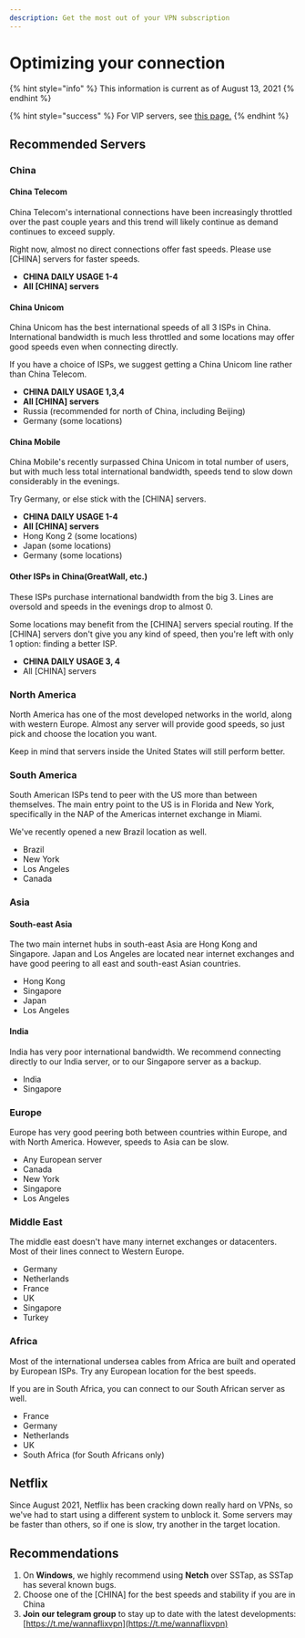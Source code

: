 ```yaml
---
description: Get the most out of your VPN subscription
---
```


# Optimizing your connection

{% hint style="info" %}
This information is current as of August 13, 2021
{% endhint %}

{% hint style="success" %}
For VIP servers, see [this page.](vip-servers/routing.md)
{% endhint %}

## Recommended Servers

### China

#### China Telecom

China Telecom's international connections have been increasingly throttled over the past couple years and this trend will likely continue as demand continues to exceed supply. 

Right now, almost no direct connections offer fast speeds. Please use \[CHINA\] servers for faster speeds.

* **CHINA DAILY USAGE 1-4**
* **All \[CHINA\] servers** 

#### China Unicom

China Unicom has the best international speeds of all 3 ISPs in China. International bandwidth is much less throttled and some locations may offer good speeds even when connecting directly.

If you have a choice of ISPs, we suggest getting a China Unicom line rather than China Telecom. 

* **CHINA DAILY USAGE 1,3,4**
* **All \[CHINA\] servers**
* Russia \(recommended for north of China, including Beijing\)
* Germany \(some locations\)

#### China Mobile

China Mobile's recently surpassed China Unicom in total number of users, but with much less total international bandwidth, speeds tend to slow down considerably in the evenings.

Try Germany, or else stick with the \[CHINA\] servers.

* **CHINA DAILY USAGE 1-4**
* **All \[CHINA\] servers**
* Hong Kong 2 \(some locations\)
* Japan \(some locations\)
* Germany \(some locations\)

#### Other ISPs in China\(GreatWall, etc.\)

These ISPs purchase international bandwidth from the big 3. Lines are oversold and speeds in the evenings drop to almost 0. 

Some locations may benefit from the \[CHINA\] servers special routing. If the \[CHINA\] servers don't give you any kind of speed, then you're left with only 1 option: finding a better ISP. 

* **CHINA DAILY USAGE 3, 4**
* All \[CHINA\] servers

### North America

North America has one of the most developed networks in the world, along with western Europe. Almost any server will provide good speeds, so just pick and choose the location you want.

Keep in mind that servers inside the United States will still perform better.

### South America

South American ISPs tend to peer with the US more than between themselves. The main entry point to the US is in Florida and New York, specifically in the NAP of the Americas internet exchange in Miami. 

We've recently opened a new Brazil location as well.

* Brazil
* New York
* Los Angeles
* Canada

### Asia

#### South-east Asia

The two main internet hubs in south-east Asia are Hong Kong and Singapore. Japan and Los Angeles are located near internet exchanges and have good peering to all east and south-east Asian countries.

* Hong Kong
* Singapore
* Japan
* Los Angeles

#### India

India has very poor international bandwidth. We recommend connecting directly to our India server, or to our Singapore server as a backup.

* India
* Singapore

### Europe

Europe has very good peering both between countries within Europe, and with North America. However, speeds to Asia can be slow.

* Any European server
* Canada
* New York
* Singapore
* Los Angeles 

### Middle East

The middle east doesn't have many internet exchanges or datacenters. Most of their lines connect to Western Europe.

* Germany
* Netherlands
* France
* UK
* Singapore
* Turkey

### Africa

Most of the international undersea cables from Africa are built and operated by European ISPs. Try any European location for the best speeds.

If you are in South Africa, you can connect to our South African server as well.

* France
* Germany
* Netherlands
* UK
* South Africa \(for South Africans only\)

## Netflix

Since August 2021, Netflix has been cracking down really hard on VPNs, so we've had to start using a different system to unblock it. Some servers may be faster than others, so if one is slow, try another in the target location.

## Recommendations

1. On **Windows**, we highly recommend using **Netch** over SSTap, as SSTap has several known bugs.
2. Choose one of the \[CHINA\] for the best speeds and stability if you are in China
3. **Join our telegram group** to stay up to date with the latest developments: [https://t.me/wannaflixvpn](https://t.me/wannaflixvpn)

